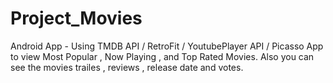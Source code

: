 # Project_Movies
Android App - Using TMDB API / RetroFit / YoutubePlayer API / Picasso
App to view Most Popular , Now Playing , and Top Rated Movies. Also you can see the movies trailes , reviews , release date and votes.

